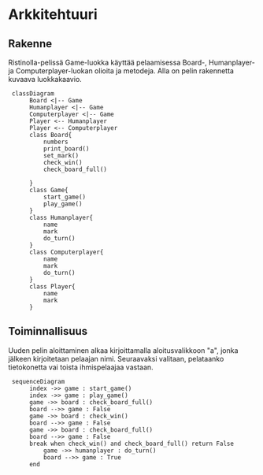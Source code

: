 # Arkkitehtuuri

## Rakenne

Ristinolla-pelissä Game-luokka käyttää pelaamisessa Board-, Humanplayer- ja Computerplayer-luokan olioita 
ja metodeja. Alla on pelin rakennetta kuvaava luokkakaavio.

```mermaid
 classDiagram
      Board <|-- Game
      Humanplayer <|-- Game
      Computerplayer <|-- Game
      Player <-- Humanplayer
      Player <-- Computerplayer
      class Board{
          numbers
          print_board()
          set_mark()
          check_win()
          check_board_full()

      }
      class Game{
          start_game()
          play_game()
      }
      class Humanplayer{
          name
          mark
          do_turn()
      }
      class Computerplayer{
          name
          mark
          do_turn()
      }
      class Player{
          name
          mark
      }
```

## Toiminnallisuus

Uuden pelin aloittaminen alkaa kirjoittamalla aloitusvalikkoon "a", 
jonka jälkeen kirjoitetaan pelaajan nimi. Seuraavaksi valitaan, pelataanko
tietokonetta vai toista ihmispelaajaa vastaan. 

```mermaid
 sequenceDiagram
      index ->> game : start_game()
      index ->> game : play_game()
      game ->> board : check_board_full()
      board -->> game : False
      game ->> board : check_win()
      board -->> game : False
      game ->> board : check_board_full()
      board -->> game : False
      break when check_win() and check_board_full() return False
          game ->> humanplayer : do_turn()
          board -->> game : True
      end
```